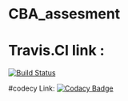 # CBA_assesment

# Travis.CI link :
[![Build Status](https://travis-ci.org/96krish/CBA_assesment.svg?branch=master)](https://travis-ci.org/96krish/CBA_assesment)


#codecy Link:
[![Codacy Badge](https://api.codacy.com/project/badge/Grade/9b59b1b25ff44a2ca4a2294c1fd42efc)](https://www.codacy.com/app/96krish/CBA_assesment?utm_source=github.com&amp;utm_medium=referral&amp;utm_content=96krish/CBA_assesment&amp;utm_campaign=Badge_Grade)
